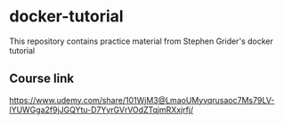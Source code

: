 # docker-tutorial
This repository contains practice material from Stephen Grider's docker tutorial

## Course link
https://www.udemy.com/share/101WjM3@LmaoUMyvqrusaoc7Ms79LV-lYUWGga2f9jJGQYtu-D7YyrGVrVOdZTqjmRXxjrfj/
